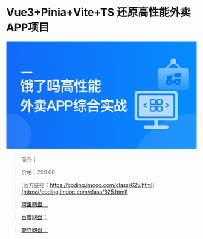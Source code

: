 # Vue3+Pinia+Vite+TS 还原高性能外卖APP项目

![img](../../assets/639989a5081b677f05400304.jpg)

> 简介：

> 价格：299.00

> [官方链接：https://coding.imooc.com/class/625.html](https://coding.imooc.com/class/625.html)

> [阿里网盘：]()

> [百度网盘：]()

> [夸克网盘：]()

